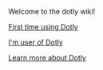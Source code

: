 Welcome to the dotly wiki!

[First time using Dotly](wiki/initial-steps)

[I'm user of Dotly](wiki/installing-using-your-existing-dotfiles)

[Learn more about Dotly](wiki/batteries-includes)